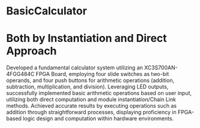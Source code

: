 # BasicCalculator
# Both by Instantiation and Direct Approach
Developed a fundamental calculator system utilizing an XC3S700AN-4FGG484C FPGA Board, employing four slide switches as two-bit operands, and four push buttons for arithmetic operations (addition, subtraction, multiplication, and division). Leveraging LED outputs, successfully implemented basic arithmetic operations based on user input, utilizing both direct computation and module instantiation/Chain Link methods. Achieved accurate results by executing operations such as addition through straightforward processes, displaying proficiency in FPGA-based logic design and computation within hardware environments.
